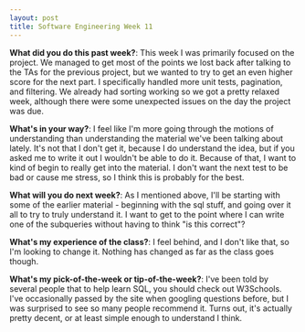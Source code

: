 ```yaml
---
layout: post
title: Software Engineering Week 11
---
```



**What did you do this past week?**: This week I was primarily focused on the project. We managed to get most of the points we lost back after talking to the TAs for the previous project, but we wanted to try to get an even higher score for the next part. I specifically handled more unit tests, pagination, and filtering. We already had sorting working so we got a pretty relaxed week, although there were some unexpected issues on the day the project was due.

**What's in your way?**: I feel like I'm more going through the motions of understanding than understanding the material we've been talking about lately. It's not that I don't get it, because I do understand the idea, but if you asked me to write it out I wouldn't be able to do it. Because of that, I want to kind of begin to really get into the material. I don't want the next test to be bad or cause me stress, so I think this is probably for the best.

**What will you do next week?**: As I mentioned above, I'll be starting with some of the earlier material - beginning with the sql stuff, and going over it all to try to truly understand it. I want to get to the point where I can write one of the subqueries without having to think "is this correct"?

**What's my experience of the class?**: I feel behind, and I don't like that, so I'm looking to change it. Nothing has changed as far as the class goes though. 

**What's my pick-of-the-week or tip-of-the-week?**: I've been told by several people that to help learn SQL, you should check out W3Schools. I've occasionally passed by the site when googling questions before, but I was surprised to see so many people recommend it. Turns out, it's actually pretty decent, or at least simple enough to understand I think.
